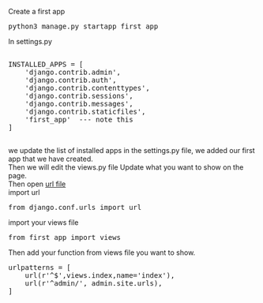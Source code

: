 Create a first app
<pre>python3 manage.py startapp first_app</pre>
In settings.py
<pre>

INSTALLED_APPS = [
    'django.contrib.admin',
    'django.contrib.auth',
    'django.contrib.contenttypes',
    'django.contrib.sessions',
    'django.contrib.messages',
    'django.contrib.staticfiles',
    'first_app'  --- note this 
]

</pre>
we update the list of installed apps in the settings.py file, we added our first app that we have created.<br>
Then we will edit the views.py file 
Update what you want to show on the page.
<br>
Then open <a href="first_project/urls.py">url file</a> <br> 
import url 
<pre>from django.conf.urls import url</pre>
import your views file
<pre>from first_app import views</pre>
Then add your function from views file you want to show.
<pre>
urlpatterns = [
    url(r'^$',views.index,name='index'),
    url(r'^admin/', admin.site.urls),
]
</pre>
